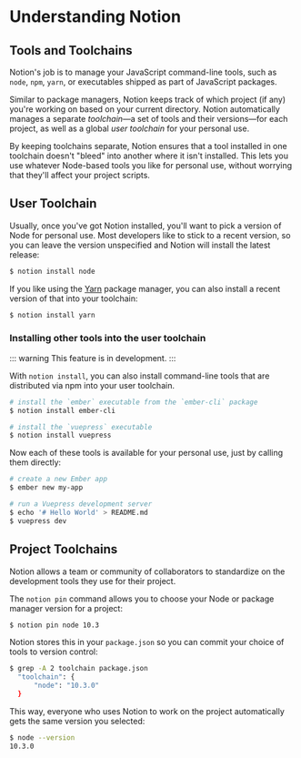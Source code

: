 # Understanding Notion


## Tools and Toolchains

Notion's job is to manage your JavaScript command-line tools, such as `node`, `npm`, `yarn`, or executables shipped as part of JavaScript packages.

Similar to package managers, Notion keeps track of which project (if any) you're working on based on your current directory. Notion automatically manages a separate _toolchain_—a set of tools and their versions—for each project, as well as a global _user toolchain_ for your personal use.

By keeping toolchains separate, Notion ensures that a tool installed in one toolchain doesn't "bleed" into another where it isn't installed. This lets you use whatever Node-based tools you like for personal use, without worrying that they'll affect your project scripts.

## User Toolchain

Usually, once you've got Notion installed, you'll want to pick a version of Node for personal use. Most developers like to stick to a recent version, so you can leave the version unspecified and Notion will install the latest release:

```bash
$ notion install node
```

If you like using the [Yarn](https://yarnpkg.com) package manager, you can also install a recent version of that into your toolchain:

```bash
$ notion install yarn
```

### Installing other tools into the user toolchain

::: warning
This feature is in development.
:::

With `notion install`, you can also install command-line tools that are distributed via npm into your user toolchain.

```bash
# install the `ember` executable from the `ember-cli` package
$ notion install ember-cli

# install the `vuepress` executable
$ notion install vuepress
```

Now each of these tools is available for your personal use, just by calling them directly:

```bash
# create a new Ember app
$ ember new my-app

# run a Vuepress development server
$ echo '# Hello World' > README.md
$ vuepress dev
```

## Project Toolchains

Notion allows a team or community of collaborators to standardize on the development tools they use for their project.

The `notion pin` command allows you to choose your Node or package manager version for a project:

```bash
$ notion pin node 10.3
```

Notion stores this in your `package.json` so you can commit your choice of tools to version control:

```bash
$ grep -A 2 toolchain package.json
  "toolchain": {
      "node": "10.3.0"
  }
```

This way, everyone who uses Notion to work on the project automatically gets the same version you selected:

```bash
$ node --version
10.3.0
```

